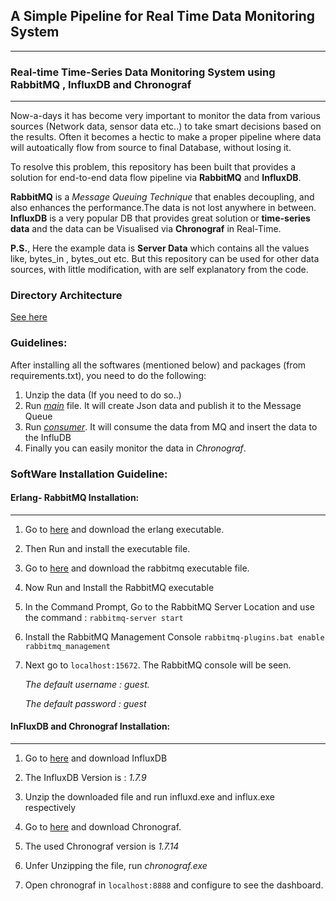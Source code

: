 ## A Simple Pipeline for Real Time Data Monitoring System
---------------------------
### Real-time Time-Series Data Monitoring System using RabbitMQ , InfluxDB and Chronograf
---------------------------------------------------------


Now-a-days it has become very important to monitor the data from various sources (Network data, sensor data etc..) to take smart decisions based on the results. Often it becomes a hectic to make a proper pipeline where data will autoatically flow from source to final Database, without losing it.

To resolve this problem, this repository has been built that provides a solution for end-to-end data flow pipeline via **RabbitMQ** and **InfluxDB**. 

**RabbitMQ** is a *Message Queuing Technique* that enables decoupling, and also enhances the performance.The data is not lost anywhere in between. **InfluxDB** is a very popular DB that provides great solution or **time-series data** and the data can be Visualised via **Chronograf** in Real-Time.

**P.S.**, Here the example data is **Server Data** which contains all the values like, bytes_in , bytes_out etc. But this repository can be used for other data sources, with little modification, with are self explanatory from the code.

### Directory Architecture
[See here](https://github.com/Niloy-Chakraborty/Real-Time-Data-Monitoring-System/blob/master/Directory%20Architecture.txt)

### Guidelines:
After installing all the softwares (mentioned below) and packages (from requirements.txt), you need to do the following:
1) Unzip the data (If you need to do so..)
2) Run *[main](https://github.com/Niloy-Chakraborty/Real-Time-Data-Monitoring-System/blob/master/main.py)* file. It will create Json data and publish it to the Message Queue
3) Run *[consumer](https://github.com/Niloy-Chakraborty/Real-Time-Data-Monitoring-System/blob/master/Consumer.py)*. It will consume the data from MQ and insert the data to the InfluDB
4) Finally you can easily monitor the data in *Chronograf*.


### SoftWare Installation Guideline:

#### Erlang- RabbitMQ Installation: 
-------------------------------


1) Go to [here](https://www.erlang.org/downloads) and download the erlang executable.

2) Then Run and install the executable file.

3) Go to [here](https://www.rabbitmq.com/download.html) and download the rabbitmq executable file.

4) Now Run and Install the RabbitMQ executable

5) In the Command Prompt, Go to the RabbitMQ Server Location and use the command :
   `rabbitmq-server start`

6) Install the RabbitMQ Management Console
   `rabbitmq-plugins.bat enable rabbitmq_management`

7) Next go to `localhost:15672`. The RabbitMQ console will be seen. 

   *The default username : guest.*
   
   *The default password : guest*




#### InFluxDB and Chronograf Installation:
-------------------------

1) Go to [here](https://portal.influxdata.com/downloads/) and download InfluxDB

2) The InfluxDB Version is : *1.7.9*

3) Unzip the downloaded file and run influxd.exe and influx.exe respectively

4) Go to [here](https://portal.influxdata.com/downloads/) and download Chronograf.

5) The used Chronograf version is *1.7.14*

6) Unfer Unzipping the file, run *chronograf.exe*

7) Open chronograf in `localhost:8888` and configure to see the dashboard. 

